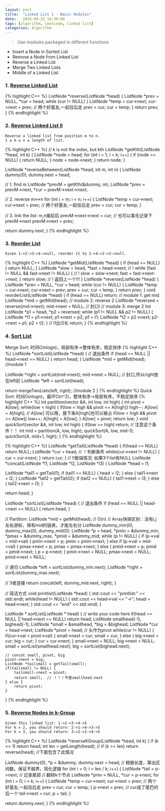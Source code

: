 ```yaml
---
layout: post
title:  "Linked List 1 - Basic Modules"
date:   2016-04-22 18:30:00
tags: [algorithm, leetcode, linked list]
categories: Algorithm
---
```


> Use modules packaged in different functions

* Insert a Node in Sorted List
* Remove a Node from Linked List
* Reverse a Linked List
* Merge Two Linked Lists
* Middle of a Linked List

### 1. [Reverse Linked List](http://www.lintcode.com/en/problem/reverse-linked-list/)

{% highlight C++ %}
ListNode *reverse(ListNode *head) {
  ListNode *prev = NULL, *cur = head;
  while (cur != NULL) {
    ListNode *temp = cur->next;
    cur->next = prev;
    // 两个好基友,一起往后走
    prev = cur;
    cur = temp;
  }
  return prev;
}
{% endhighlight %}

### 2. [Reverse Linked List II](http://www.lintcode.com/en/problem/reverse-linked-list-ii/)
```
Reverse a linked list from position m to n.
1 ≤ m ≤ n ≤ length of list.
```
{% highlight C++ %}
// k is not the index, but kth
ListNode *getKth(ListNode *head, int k) {
  ListNode *node = head;
  for (int i = 1; i < k; i++) {
    if (node == NULL) {
      return NULL;
    }
    node = node->next;
  }
  return node;
}

ListNode *reverseBetween(ListNode *head, int m, int n) {
  ListNode dummy(0);
  dummy.next = head;

  // 1. find m
  ListNode *prevM = getKth(&dummy, m);
  ListNode *prev = prevM->next, *cur = prevM->next->next;

  // 2. reverse m<->n
  for (int i = m; i < n; i++) {
    ListNode *temp = cur->next;
    cur->next = prev;
    // 两个好基友,一起往后走
    prev = cur;
    cur = temp;
  }

  // 3. link the list: m,n接前后
  prevM->next->next = cur;  // 也可以事先记录下prevM->next
  prevM->next = prev;

  return dummy.next;
}
{% endhighlight %}

### 3. [Reorder List](http://www.lintcode.com/en/problem/reorder-list/)
```
Given 1->2->3->4->null, reorder it to 1->4->2->3->null.
```
{% highlight C++ %}
ListNode *getMid(ListNode *head) {
  if (head == NULL) {
    return NULL;
  }
  ListNode *slow = head, *fast = head->next;    // !
  while (fast != NULL && fast->next != NULL) {  // !
    slow = slow->next;
    fast = fast->next->next;
  }
  return slow;  // ! 返回上一个!!!
}
ListNode *reverse(ListNode *head) {
  ListNode *prev = NULL, *cur = head;
  while (cur != NULL) {
    ListNode *temp = cur->next;
    cur->next = prev;
    prev = cur;
    cur = temp;
  }
  return prev;
}
void reorderList(ListNode *head) {
  if (head == NULL) return;
  // module 1: get mid
  ListNode *mid = getMid(head);
  // module 2: reverse 2
  ListNode *reversed = reverse(mid->next);
  mid->next = NULL;  // 封口!
  // module 3: merge 2 list
  ListNode *p1 = head, *p2 = reversed;
  while (p1 != NULL && p2 != NULL) {
    ListNode *t1 = p1->next;
    p1->next = p2;
    p1 = t1;
    ListNode *t2 = p2->next;
    p2->next = p1;
    p2 = t2;
  } // l1比l2长
  return;
}
{% endhighlight %}

### 4. [Sort List](http://www.lintcode.com/en/problem/sort-list/)
Merge Sort: 时间O(nlogn)，局部有序->整体有序，稳定排序
{% highlight C++ %}
ListNode *sortList(ListNode *head) {
  // 退出条件
  if (head == NULL || head->next == NULL) {
    return head;
  }
  ListNode *mid = getMid(head);  //module 1

  ListNode *right = sortList(mid->next);
  mid->next = NULL;  // 封口,所以right放在left前
  ListNode *left = sortList(head);

  return mergeTwoLists(left, right); //module 2
}
{% endhighlight %}
Quick Sort: 时间O(nlogn)，最坏O(n^2)，整体有序->局部有序，不稳定排序
{% highlight C++ %}
int partition(vector<int> &A, int low, int high) {
    int pivot = A[low];
    while(low < high) {
        if(low < high && pivot <= A[high]) high--;
        A[low] = A[high];  // A[low] 可以用，接下来A[high]也可以被占
        if(low < high && pivot >= A[low]) low++;
        A[high] = A[low]; 
    }
    A[low] = pivot;
    return low;
}
void quickSort(vector<int> &A, int low, int high) {
    if(low >= high) return;  // 注意这个条件！！
    int mid = partition(A, low, high);
    quickSort(A, low, mid-1);
    quickSort(A, mid+1, high);
}
{% endhighlight %}

{% highlight C++ %}
ListNode *getTail(ListNode *head) {
    if(head == NULL)  return NULL;
    ListNode *cur = head;
    // ！判断条件
    while(cur->next != NULL) {
        cur = cur->next;
    }
    return cur;
}
// !!极端情况: 如果3个list有NULL
ListNode *concat(ListNode *l1, ListNode *l2, ListNode *l3) {
  ListNode *head = l1;

  ListNode *tail1 = getTail(l1);
  if (tail1 == NULL) {
    head = l2;
  } else {
    tail1->next = l2;
  }
  ListNode *tail2 = getTail(l2);
  if (tail2 == NULL) {
    tail1->next = l3;
  } else {
    tail2->next = l3;
  }

  return head;
}

ListNode *sortList(ListNode *head) {
  // 退出条件
  if (head == NULL || head->next == NULL) {
    return head;
  }

  // Partition:
  ListNode *mid = getMid(head);  // O(n)
  // Array快排区别：没有i,j左右游标，得有mid的链表，才能左右分
  ListNode dummy_min(0), dummy_max(0), dummy_mid(0);
  ListNode *p = head, *pmin = &dummy_min, *pmax = &dummy_max,
           *pmid = &dummy_mid;
  while (p != NULL) {
    if (p->val < mid->val) {
      pmin->next = p;
      pmin = pmin->next;
    } else if (p->val > mid->val) {
      pmax->next = p;
      pmax = pmax->next;
    } else {
      pmid->next = p;
      pmid = pmid->next;
    }
    p = p->next;
  }
  pmin->next = NULL;
  pmax->next = NULL;
  pmid->next = NULL;

  // 递归
  ListNode *left = sortList(dummy_min.next);
  ListNode *right = sortList(dummy_max.next);

  // 3者连接
  return concat(left, dummy_mid.next, right);
}

// 简洁方式
void printlist(ListNode *head) {
    std::cout << "printlist:" << std::endl;
    while(head != NULL) {
        std::cout << head->val << "->";
        head = head->next;
    }
    std::cout << "end" << std::endl;
}

ListNode * sortList(ListNode * head) {
    // write your code here
    if(head == NULL || head->next == NULL)  return head;
    ListNode smallhead(-1), bighead(-1);
    ListNode *small = &smallhead, *big = &bighead;
    ListNode *cur = head->next;
    ListNode *pivot = head;  // 头作为pivot
    while(cur != NULL) {
        if(cur->val < pivot->val) {
            small->next = cur;
            small = cur;
        } else {
            big->next = cur;
            big = cur;
        }
        cur = cur->next;
    }
    small->next = NULL;
    big->next = NULL;
    small = sortList(smallhead.next);
    big = sortList(bighead.next);

    // concat small, pivot, big
    pivot->next = big;
    ListNode *tailsmall = getTail(small);
    if(tailsmall != NULL) {
        tailsmall->next = pivot;
        return small;  // ！！！不是smallhead.next
    } else {
        return pivot;
    }
}
{% endhighlight %}

### 5. [Reverse Nodes in k-Group](http://www.lintcode.com/en/problem/reverse-nodes-in-k-group/)
```
Given this linked list: 1->2->3->4->5
For k = 2, you should return: 2->1->4->3->5
For k = 3, you should return: 3->2->1->4->5
```
{% highlight C++ %}
ListNode *reverseKGroup(ListNode *head, int k) {
  if (k <= 1) return head;
  int len = getLength(head);
  // if (k >= len) return reverse(head); //下面包含了此情况

  ListNode dummy(0), *p = &dummy;
  dummy.next = head;
  // 根据长度，算出区间数，保证不越界，简化逻辑
  for (int i = 0; i < len / k; i++) {
    ListNode *tail = p->next;  // 记录尾部
    // 翻转k个节点
    ListNode *prev = NULL, *cur = p->next;
    for (int i = 0; i < k; i++) {
      ListNode *temp = cur->next;
      cur->next = prev;
      // 两个好基友,一起往后走
      prev = cur;
      cur = temp;
    }
    p->next = prev;  // cur成了尾巴的后一个
    tail->next = cur;
    p = tail;
  }

  return dummy.next;
}
{% endhighlight %}